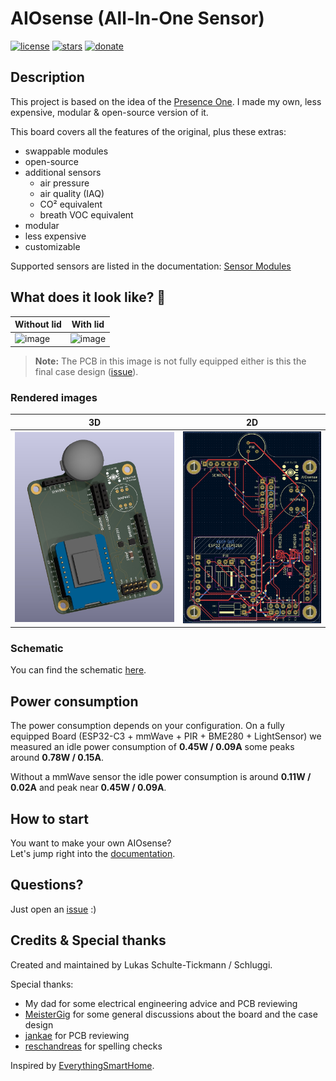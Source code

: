 # AIOsense (All-In-One Sensor)

[![license](https://img.shields.io/badge/license-MIT-yellow.svg?style=for-the-badge&logo=appveyor)](https://github.com/Schluggi/AIOsense/blob/master/LICENSE.txt)
[![stars](https://img.shields.io/github/stars/schluggi/AIOsense?style=for-the-badge&logo=appveyor)](https://github.com/Schluggi/AIOsense/stargazers)
[![donate](https://img.shields.io/badge/donate-Buy_Me_A_Coffee-green.svg?style=for-the-badge&logo=appveyor)](https://www.buymeacoffee.com/schluggi)

## Description

This project is based on the idea of
the [Presence One](https://shop.everythingsmart.io/en-de/products/everything-presence-one-kit).
I made my own, less expensive, modular & open-source version of it.

This board covers all the features of the original, plus these extras:

- swappable modules
- open-source
- additional sensors
    - air pressure
    - air quality (IAQ)
    - CO² equivalent
    - breath VOC equivalent
- modular
- less expensive
- customizable

Supported sensors are listed in the documentation:
[Sensor Modules](https://github.com/Schluggi/AIOsense/wiki/How-to-start%3F#3-sensor-modules)

## What does it look like? 👀

| Without lid                        | With lid                             |
|------------------------------------|--------------------------------------|
| ![image](images/aiosense_open.JPG) | ![image](images/aiosense_closed.JPG) |

> **Note:** The PCB in this image is not fully equipped either is this the final case
> design ([issue](https://github.com/Schluggi/AIOsense/issues/9)).

### Rendered images

| 3D                          | 2D                       |
|-----------------------------|--------------------------|
| ![image](images/pcb_3d.jpg) | ![image](images/pcb.jpg) |

### Schematic

You can find the schematic [here](schematic/AIOsense.pdf).

## Power consumption

The power consumption depends on your configuration. On a fully equipped Board (ESP32-C3 + mmWave + PIR + BME280 +
LightSensor) we measured an idle power consumption of **0.45W / 0.09A** some peaks around **0.78W / 0.15A**.

Without a mmWave sensor the idle power consumption is around **0.11W / 0.02A** and peak near **0.45W / 0.09A**.

## How to start

You want to make your own AIOsense?<br>
Let's jump right into the [documentation](https://github.com/Schluggi/AIOsense/wiki/How-to-start-%3F).

## Questions?

Just open an [issue](https://github.com/Schluggi/AIOsense/issues/new) :)

## Credits & Special thanks

Created and maintained by Lukas Schulte-Tickmann / Schluggi.

Special thanks:

- My dad for some electrical engineering advice and PCB reviewing
- [MeisterGig](https://github.com/MeisterGig) for some general discussions about the board and the case design
- [jankae](https://github.com/jankae) for PCB reviewing
- [reschandreas](https://github.com/reschandreas) for spelling checks

Inspired by [EverythingSmartHome](https://everythingsmarthome.co.uk/).
